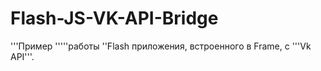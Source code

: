 # Flash-JS-VK-API-Bridge
'''Пример '''''работы ''Flash приложения, встроенного в Frame, с '''Vk API'''. 
